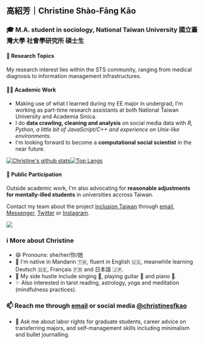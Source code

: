 ## 高紹芳｜Christine Shào-Fāng Kāo
### 🎓 M.A. student in sociology, National Taiwan University 國立臺灣大學 社會學研究所 碩士生

#### 🏥 Research Topics  
My research interest lies within the STS community, ranging from medical diagnosis to information management infrastructures. 

#### 👩‍💻 Academic Work
- Making use of what I learned during my EE major in undergrad, I'm working as part-time research assistants at both National Taiwan University and Academia Sinica.
- I do **data crawling, cleaning and analysis** on social media data with *R, Python, a little bit of JavaScript/C++ and experience on Unix-like environments*. 
- I'm looking forward to become a **computational social scientist** in the near future.

[![Christine's github stats](https://github-readme-stats.vercel.app/api?username=christinesfkao&theme=material-palenight&show_icons=true&count_private=true)](https://github.com/anuraghazra/github-readme-stats)[![Top Langs](https://github-readme-stats.vercel.app/api/top-langs/?username=christinesfkao&layout=compact&theme=buefy&show_icons=true&count_private=true)](https://github.com/anuraghazra/github-readme-stats)

#### 📣 Public Participation
Outside academic work, I'm also advocating for **reasonable adjustments for mentally-illed students** in universities accross Taiwan. 

Contact my team about the project [Inclusion Taiwan](https://fb.me/inclusiontw) through [email](mailto:hi@inclusiontw.site), [Messenger](https://m.me/inclusiontw), [Twitter](https://twitter.com/inclusion_tw) or [Instagram](https://instagram.com/inclusion_tw).

![](christinesfkao.gif)

### ℹ️ More about Christine
- 😄 Pronouns: she/her/你/她
- 🌱 I'm native in Mandarin 🇹🇼, fluent in English 🇺🇸, meanwhile learning Deutsch 🇩🇪, Français 🇫🇷 and 日本語 🇯🇵.
- 🎵 My side hustle include singing 🎤, playing guitar 🎸 and piano 🎹.
- ✨ Also interested in tarot reading, astrology, yoga and meditation (mindfulness practices).

### 📫 Reach me through [email](mailto:hi@christinesfkao.tw) or social media [@christinesfkao](https://christinesfkao.tw)
- 💬 Ask me about labor rights for graduate students, career advice on transferring majors, and self-management skills including minimalism and bullet journalling.
